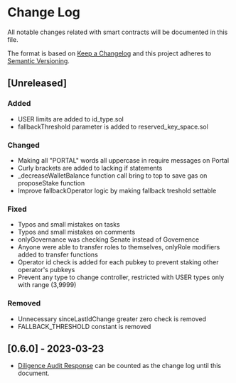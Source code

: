 # Change Log

All notable changes related with smart contracts will be documented in this file.

The format is based on [Keep a Changelog](http://keepachangelog.com/)
and this project adheres to [Semantic Versioning](http://semver.org/).

## [Unreleased]

### Added

- USER limits are added to id_type.sol
- fallbackThreshold parameter is added to reserved_key_space.sol

### Changed

- Making all "PORTAL" words all uppercase in require messages on Portal
- Curly brackets are added to lacking if statements
- \_decreaseWalletBalance function call bring to top to save gas on proposeStake function
- Improve fallbackOperator logic by making fallback treshold settable

### Fixed

- Typos and small mistakes on tasks
- Typos and small mistakes on comments
- onlyGovernance was checking Senate instead of Governence
- Anyone were able to transfer roles to themselves, onlyRole modifiers added to transfer functions
- Operator id check is added for each pubkey to prevent staking other operator's pubkeys
- Prevent any type to change controller, restricted with USER types only with range (3,9999)

### Removed

- Unnecessary sinceLastIdChange greater zero check is removed
- FALLBACK_THRESHOLD constant is removed

## [0.6.0] - 2023-03-23

- [Diligence Audit Response](audits/external/Diligence/Diligence-Audit-Response-2023-03-20.pdf) can be counted as the change log until this document.
